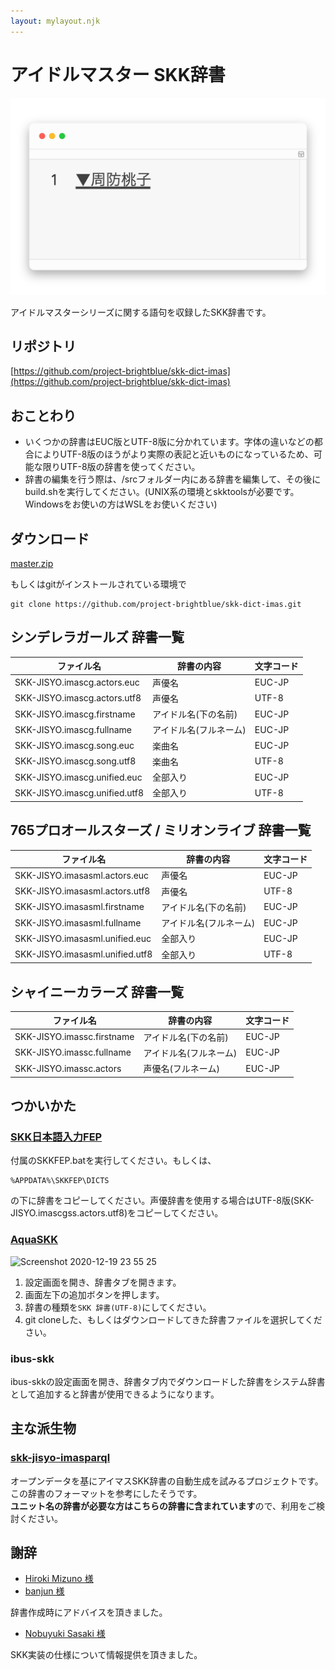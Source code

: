 ```yaml
---
layout: mylayout.njk
---
```


# アイドルマスター SKK辞書

![dict](/img/dict.png)

アイドルマスターシリーズに関する語句を収録したSKK辞書です。

## リポジトリ

[https://github.com/project-brightblue/skk-dict-imas](https://github.com/project-brightblue/skk-dict-imas)

## おことわり

* いくつかの辞書はEUC版とUTF-8版に分かれています。字体の違いなどの都合によりUTF-8版のほうがより実際の表記と近いものになっているため、可能な限りUTF-8版の辞書を使ってください。
* 辞書の編集を行う際は、/srcフォルダー内にある辞書を編集して、その後にbuild.shを実行してください。(UNIX系の環境とskktoolsが必要です。Windowsをお使いの方はWSLをお使いください)

## ダウンロード

[master.zip](https://github.com/project-brightblue/skk-dict-imas/archive/master.zip)

もしくはgitがインストールされている環境で

```shell
git clone https://github.com/project-brightblue/skk-dict-imas.git
```

## シンデレラガールズ 辞書一覧

|ファイル名                   |辞書の内容             |文字コード|
|-----------------------------|-----------------------|----------|
|SKK-JISYO.imascg.actors.euc  |声優名                 |EUC-JP    |
|SKK-JISYO.imascg.actors.utf8 |声優名                 |UTF-8     |
|SKK-JISYO.imascg.firstname   |アイドル名(下の名前)   |EUC-JP    |
|SKK-JISYO.imascg.fullname    |アイドル名(フルネーム) |EUC-JP    |
|SKK-JISYO.imascg.song.euc    |楽曲名                 |EUC-JP    |
|SKK-JISYO.imascg.song.utf8   |楽曲名                 |UTF-8     |
|SKK-JISYO.imascg.unified.euc |全部入り               |EUC-JP    |
|SKK-JISYO.imascg.unified.utf8|全部入り               |UTF-8     |

## 765プロオールスターズ / ミリオンライブ 辞書一覧

|ファイル名                     |辞書の内容             |文字コード|
|-------------------------------|-----------------------|----------|
|SKK-JISYO.imasasml.actors.euc  |声優名                 |EUC-JP    |
|SKK-JISYO.imasasml.actors.utf8 |声優名                 |UTF-8     |
|SKK-JISYO.imasasml.firstname   |アイドル名(下の名前)   |EUC-JP    |
|SKK-JISYO.imasasml.fullname    |アイドル名(フルネーム) |EUC-JP    |
|SKK-JISYO.imasasml.unified.euc |全部入り               |EUC-JP    |
|SKK-JISYO.imasasml.unified.utf8|全部入り               |UTF-8     |

## シャイニーカラーズ 辞書一覧

|ファイル名                 |辞書の内容             |文字コード|
|---------------------------|-----------------------|----------|
|SKK-JISYO.imassc.firstname |アイドル名(下の名前)   |EUC-JP    |
|SKK-JISYO.imassc.fullname  |アイドル名(フルネーム) |EUC-JP    |
|SKK-JISYO.imassc.actors    |声優名(フルネーム)     |EUC-JP    |

## つかいかた

### [SKK日本語入力FEP](http://coexe.web.fc2.com/programs.html)

付属のSKKFEP.batを実行してください。もしくは、

```
%APPDATA%\SKKFEP\DICTS
```
の下に辞書をコピーしてください。声優辞書を使用する場合はUTF-8版(SKK-JISYO.imascgss.actors.utf8)をコピーしてください。

### [AquaSKK](https://github.com/codefirst/aquaskk)

<img width="592" alt="Screenshot 2020-12-19 23 55 25" src="https://user-images.githubusercontent.com/5173607/102692329-885f8680-420a-11eb-90ce-7f541483c1a3.png">

1. 設定画面を開き、辞書タブを開きます。
2. 画面左下の追加ボタンを押します。
3. 辞書の種類を`SKK 辞書(UTF-8)`にしてください。
4. git cloneした、もしくはダウンロードしてきた辞書ファイルを選択してください。

### ibus-skk

ibus-skkの設定画面を開き、辞書タブ内でダウンロードした辞書をシステム辞書として追加すると辞書が使用できるようになります。

## 主な派生物

### [skk-jisyo-imasparql](https://github.com/banjun/skk-jisyo-imasparql)

オープンデータを基にアイマスSKK辞書の自動生成を試みるプロジェクトです。この辞書のフォーマットを参考にしたそうです。  
**ユニット名の辞書が必要な方はこちらの辞書に含まれています**ので、利用をご検討ください。

## 謝辞

* [Hiroki Mizuno 様](https://github.com/mzp)
* [banjun 様](https://github.com/banjun)

辞書作成時にアドバイスを頂きました。

* [Nobuyuki Sasaki 様](https://github.com/nathancorvussolis)

SKK実装の仕様について情報提供を頂きました。
